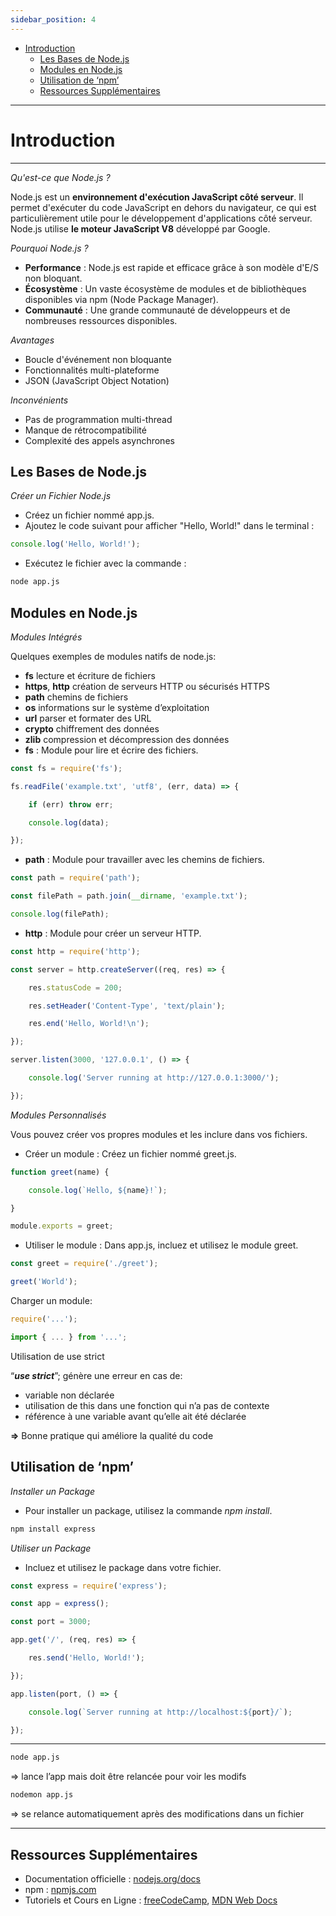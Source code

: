 ```yaml
---
sidebar_position: 4
---
```


- [Introduction](#introduction)
  - [Les Bases de Node.js](#les-bases-de-nodejs)
  - [Modules en Node.js](#modules-en-nodejs)
  - [Utilisation de ‘npm’](#utilisation-de-npm)
  - [Ressources Supplémentaires](#ressources-supplémentaires)

---

# Introduction

---

*Qu'est-ce que Node.js ?*

Node.js est un **environnement d'exécution JavaScript côté serveur**. Il permet d'exécuter du code JavaScript en dehors du navigateur, ce qui est particulièrement utile pour le développement d'applications côté serveur. Node.js utilise **le moteur JavaScript V8** développé par Google.

*Pourquoi Node.js ?*

- **Performance** : Node.js est rapide et efficace grâce à son modèle d'E/S non bloquant.
- **Écosystème** : Un vaste écosystème de modules et de bibliothèques disponibles via npm (Node Package Manager).
- **Communauté** : Une grande communauté de développeurs et de nombreuses ressources disponibles.

*Avantages*

- Boucle d'événement non bloquante
- Fonctionnalités multi-plateforme
- JSON (JavaScript Object Notation)

*Inconvénients*

- Pas de programmation multi-thread
- Manque de rétrocompatibilité
- Complexité des appels asynchrones

## Les Bases de Node.js

*Créer un Fichier Node.js*

- Créez un fichier nommé app.js.
- Ajoutez le code suivant pour afficher "Hello, World!" dans le terminal :
```js
console.log('Hello, World!');
```

- Exécutez le fichier avec la commande :
```bash
node app.js
```

## Modules en Node.js

*Modules Intégrés*

Quelques exemples de modules natifs de node.js:

- **fs** lecture et écriture de fichiers
- **https**, **http** création de serveurs HTTP ou sécurisés HTTPS
- **path** chemins de fichiers
- **os** informations sur le système d’exploitation
- **url** parser et formater des URL
- **crypto** chiffrement des données
- **zlib** compression et décompression des données
- **fs** : Module pour lire et écrire des fichiers.

```js
const fs = require('fs');

fs.readFile('example.txt', 'utf8', (err, data) => {

    if (err) throw err;

    console.log(data);

});
```

- **path** : Module pour travailler avec les chemins de fichiers.

```js
const path = require('path');

const filePath = path.join(__dirname, 'example.txt');

console.log(filePath);
```

- **http** : Module pour créer un serveur HTTP.

```js
const http = require('http');

const server = http.createServer((req, res) => {

    res.statusCode = 200;

    res.setHeader('Content-Type', 'text/plain');

    res.end('Hello, World!\n');

});

server.listen(3000, '127.0.0.1', () => {

    console.log('Server running at http://127.0.0.1:3000/');

});
```

*Modules Personnalisés*

Vous pouvez créer vos propres modules et les inclure dans vos fichiers.

- Créer un module : Créez un fichier nommé greet.js.
```js
function greet(name) {

    console.log(`Hello, ${name}!`);

}

module.exports = greet;
```

- Utiliser le module : Dans app.js, incluez et utilisez le module greet.
```js
const greet = require('./greet');

greet('World');
```

Charger un module:
```js
require('...');
```
```js
import { ... } from '...';
```

Utilisation de use strict

“***use strict***”; génère une erreur en cas de:

- variable non déclarée
- utilisation de this dans une fonction qui n’a pas de contexte
- référence à une variable avant qu’elle ait été déclarée

**=>** Bonne pratique qui améliore la qualité du code

## Utilisation de ‘npm’

*Installer un Package*

- Pour installer un package, utilisez la commande *npm install*.
```bash
npm install express
```

*Utiliser un Package*

- Incluez et utilisez le package dans votre fichier.
```js
const express = require('express');

const app = express();

const port = 3000;

app.get('/', (req, res) => {

    res.send('Hello, World!');

});

app.listen(port, () => {

    console.log(`Server running at http://localhost:${port}/`);

});
```

---
```bash
node app.js
```

=> lance l’app mais doit être relancée pour voir les modifs

```bash
nodemon app.js
```

=> se relance automatiquement après des modifications dans un fichier

---

## Ressources Supplémentaires

- Documentation officielle : [nodejs.org/docs](https://nodejs.org/docs/)
- npm : [npmjs.com](https://www.npmjs.com/)
- Tutoriels et Cours en Ligne : [freeCodeCamp](https://www.freecodecamp.org/), [MDN Web Docs](https://developer.mozilla.org/)